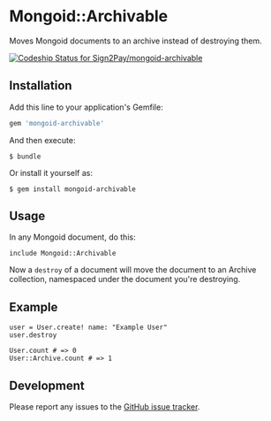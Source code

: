 # Mongoid::Archivable

Moves Mongoid documents to an archive instead of destroying them.

[ ![Codeship Status for Sign2Pay/mongoid-archivable](https://codeship.com/projects/a6d39180-c4c7-0132-bf85-1a3509ce6b71/status?branch=master)](https://codeship.com/projects/74192)

## Installation

Add this line to your application's Gemfile:

```ruby
gem 'mongoid-archivable'
```

And then execute:

    $ bundle

Or install it yourself as:

    $ gem install mongoid-archivable

## Usage

In any Mongoid document, do this:

```
include Mongoid::Archivable
```

Now a `destroy` of a document will move the document to an Archive collection, namespaced under the document you're destroying.

## Example

```
user = User.create! name: "Example User"
user.destroy

User.count # => 0
User::Archive.count # => 1
```

## Development

Please report any issues to the [GitHub issue tracker](https://github.com/Sign2Pay/mongoid-archivable/issues).

